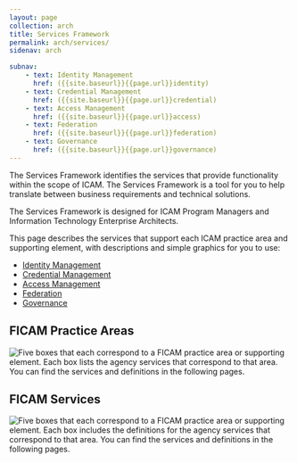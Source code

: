 ```yaml
---
layout: page
collection: arch
title: Services Framework
permalink: arch/services/
sidenav: arch

subnav:
    - text: Identity Management
      href: ({{site.baseurl}}{{page.url}}identity)
    - text: Credential Management
      href: ({{site.baseurl}}{{page.url}}credential)
    - text: Access Management
      href: ({{site.baseurl}}{{page.url}}access)
    - text: Federation
      href: ({{site.baseurl}}{{page.url}}federation)
    - text: Governance
      href: ({{site.baseurl}}{{page.url}}governance)
---
```


The Services Framework identifies the services that provide functionality within the scope of ICAM. The Services Framework is a tool for you to help translate between business requirements and technical solutions.

The Services Framework is designed for ICAM Program Managers and Information Technology Enterprise Architects.

This page describes the services that support each ICAM practice area and supporting element, with descriptions and simple graphics for you to use:

* [Identity Management]({{site.baseurl}}{{page.url}}identity)
* [Credential Management]({{site.baseurl}}{{page.url}}credential)
* [Access Management]({{site.baseurl}}{{page.url}}access)
* [Federation]({{site.baseurl}}{{page.url}}federation)
* [Governance]({{site.baseurl}}{{page.url}}governance)

## FICAM Practice Areas

![Five boxes that each correspond to a FICAM practice area or supporting element. Each box lists the agency services that correspond to that area. You can find the services and definitions in the following pages.]({{site.baseurl}}/assets/arch/services/ServicesOverview.png)

## FICAM Services

![Five boxes that each correspond to a FICAM practice area or supporting element. Each box includes the definitions for the agency services that correspond to that area. You can find the services and definitions in the following pages.]({{site.baseurl}}/assets/arch/services/ServicesDefinitions.png)
